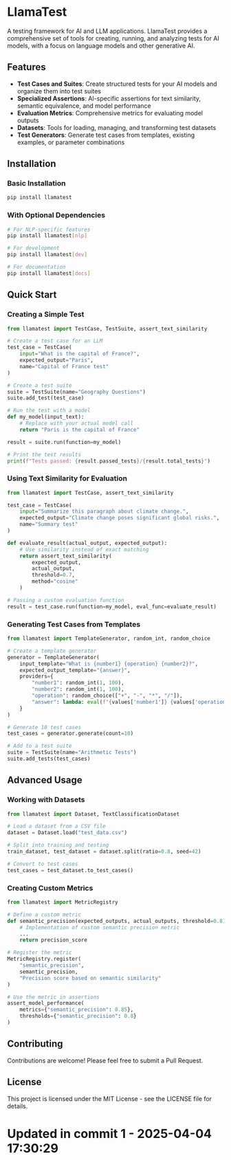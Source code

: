 # LlamaTest

A testing framework for AI and LLM applications. LlamaTest provides a comprehensive set of tools for creating, running, and analyzing tests for AI models, with a focus on language models and other generative AI.

## Features

- **Test Cases and Suites**: Create structured tests for your AI models and organize them into test suites
- **Specialized Assertions**: AI-specific assertions for text similarity, semantic equivalence, and model performance
- **Evaluation Metrics**: Comprehensive metrics for evaluating model outputs 
- **Datasets**: Tools for loading, managing, and transforming test datasets
- **Test Generators**: Generate test cases from templates, existing examples, or parameter combinations

## Installation

### Basic Installation

```bash
pip install llamatest
```

### With Optional Dependencies

```bash
# For NLP-specific features
pip install llamatest[nlp]

# For development
pip install llamatest[dev]

# For documentation
pip install llamatest[docs]
```

## Quick Start

### Creating a Simple Test

```python
from llamatest import TestCase, TestSuite, assert_text_similarity

# Create a test case for an LLM
test_case = TestCase(
    input="What is the capital of France?",
    expected_output="Paris",
    name="Capital of France test"
)

# Create a test suite
suite = TestSuite(name="Geography Questions")
suite.add_test(test_case)

# Run the test with a model
def my_model(input_text):
    # Replace with your actual model call
    return "Paris is the capital of France"

result = suite.run(function=my_model)

# Print the test results
print(f"Tests passed: {result.passed_tests}/{result.total_tests}")
```

### Using Text Similarity for Evaluation

```python
from llamatest import TestCase, assert_text_similarity

test_case = TestCase(
    input="Summarize this paragraph about climate change.",
    expected_output="Climate change poses significant global risks.",
    name="Summary test"
)

def evaluate_result(actual_output, expected_output):
    # Use similarity instead of exact matching
    return assert_text_similarity(
        expected_output, 
        actual_output,
        threshold=0.7,
        method="cosine"
    )

# Passing a custom evaluation function
result = test_case.run(function=my_model, eval_func=evaluate_result)
```

### Generating Test Cases from Templates

```python
from llamatest import TemplateGenerator, random_int, random_choice

# Create a template generator
generator = TemplateGenerator(
    input_template="What is {number1} {operation} {number2}?",
    expected_output_template="{answer}",
    providers={
        "number1": random_int(1, 100),
        "number2": random_int(1, 100),
        "operation": random_choice(["+", "-", "*", "/"]),
        "answer": lambda: eval(f"{values['number1']} {values['operation']} {values['number2']}")
    }
)

# Generate 10 test cases
test_cases = generator.generate(count=10)

# Add to a test suite
suite = TestSuite(name="Arithmetic Tests")
suite.add_tests(test_cases)
```

## Advanced Usage

### Working with Datasets

```python
from llamatest import Dataset, TextClassificationDataset

# Load a dataset from a CSV file
dataset = Dataset.load("test_data.csv")

# Split into training and testing
train_dataset, test_dataset = dataset.split(ratio=0.8, seed=42)

# Convert to test cases
test_cases = test_dataset.to_test_cases()
```

### Creating Custom Metrics

```python
from llamatest import MetricRegistry

# Define a custom metric
def semantic_precision(expected_outputs, actual_outputs, threshold=0.8):
    # Implementation of custom semantic precision metric
    ...
    return precision_score

# Register the metric
MetricRegistry.register(
    "semantic_precision",
    semantic_precision,
    "Precision score based on semantic similarity"
)

# Use the metric in assertions
assert_model_performance(
    metrics={"semantic_precision": 0.85},
    thresholds={"semantic_precision": 0.8}
)
```

## Contributing

Contributions are welcome! Please feel free to submit a Pull Request.

## License

This project is licensed under the MIT License - see the LICENSE file for details. 
# Updated in commit 1 - 2025-04-04 17:30:29
